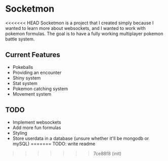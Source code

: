 # Socketmon

<<<<<<< HEAD
Socketmon is a project that I created simply because I wanted to learn more about websockets, and I wanted to work with pokemon formulas. The goal is to have a fully working multiplayer pokemon battle system.

## Current Features

- Pokeballs
- Providing an encounter
- Shiny system
- Stat system
- Pokemon catching system
- Movement system

## TODO

- Implement websockets
- Add more fun formulas
- Styling
- Store userdata in a database (unsure whether it'll be mongodb or mySQL)
=======
TODO: write readme
>>>>>>> 7ce88f8 (init)
